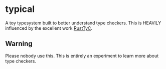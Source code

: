 # typical
A toy typesystem built to better understand type checkers. This is HEAVILY influenced by the excellent work [RustTyC](https://github.com/Schwenger/RustTyC).

## Warning
Please nobody use this. This is entirely an experiment to learn more about type checkers.
